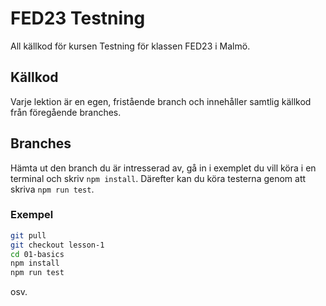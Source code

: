# FED23 Testning

All källkod för kursen Testning för klassen FED23 i Malmö.

## Källkod

Varje lektion är en egen, fristående branch och innehåller samtlig källkod från föregående branches.

## Branches

Hämta ut den branch du är intresserad av, gå in i exemplet du vill köra i en terminal och skriv `npm install`. Därefter kan du köra testerna genom att skriva `npm run test`.

### Exempel

```zsh
git pull
git checkout lesson-1
cd 01-basics
npm install
npm run test
```

osv.
